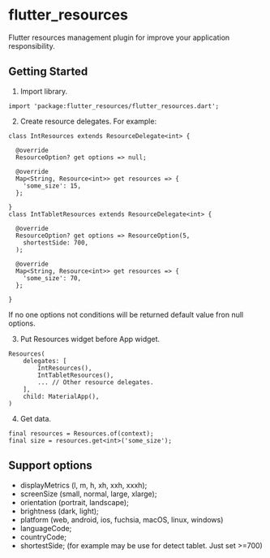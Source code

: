 # flutter_resources

Flutter resources management plugin for improve your application responsibility.

## Getting Started

1. Import library.
```
import 'package:flutter_resources/flutter_resources.dart';
```

2. Create resource delegates. For example:
```
class IntResources extends ResourceDelegate<int> {

  @override
  ResourceOption? get options => null;
  
  @override
  Map<String, Resource<int>> get resources => {
    'some_size': 15,
  };

}
class IntTabletResources extends ResourceDelegate<int> {

  @override
  ResourceOption? get options => ResourceOption(5,
    shortestSide: 700,
  );
  
  @override
  Map<String, Resource<int>> get resources => {
    'some_size': 70,
  };

}
``` 

If no one options not conditions will be returned default value fron null options.

3. Put Resources widget before App widget.
```
Resources( 
    delegates: [
        IntResources(),
        IntTabletResources(),
        ... // Other resource delegates.
    ],
    child: MaterialApp(), 
)
```

4. Get data.
```
final resources = Resources.of(context);
final size = resources.get<int>('some_size');

```

## Support options

* displayMetrics (l, m, h, xh, xxh, xxxh);
* screenSize (small, normal, large, xlarge);
* orientation (portrait, landscape);
* brightness (dark, light);
* platform (web, android, ios, fuchsia, macOS, linux, windows)
* languageCode;
* countryCode;
* shortestSide; (for example may be use for detect tablet. Just set >=700)